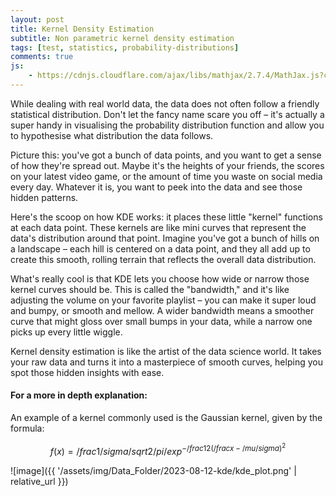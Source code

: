 ```yaml
---
layout: post
title: Kernel Density Estimation
subtitle: Non parametric kernel density estimation
tags: [test, statistics, probability-distributions]
comments: true
js:
    - https://cdnjs.cloudflare.com/ajax/libs/mathjax/2.7.4/MathJax.js?config=TeX-MML-AM_CHTML
---
```


While dealing with real world data, the data does not often follow a friendly statistical distribution. 
Don't let the fancy name scare you off – it's actually a super handy in visualising the probability distribution function 
and allow you to hypothesise what distribution the data follows.

Picture this: you've got a bunch of data points, and you want to get a sense of how they're spread out. 
Maybe it's the heights of your friends, the scores on your latest video game, or the amount of time you waste on social 
media every day. Whatever it is, you want to peek into the data and see those hidden patterns.

Here's the scoop on how KDE works: it places these little "kernel" functions at each data point. These kernels are like 
mini curves that represent the data's distribution around that point. Imagine you've got a bunch of hills on a landscape
– each hill is centered on a data point, and they all add up to create this smooth, rolling terrain that reflects the 
overall data distribution. 

What's really cool is that KDE lets you choose how wide or narrow those kernel curves should be. This is called the 
"bandwidth," and it's like adjusting the volume on your favorite playlist – you can make it super loud and bumpy, or 
smooth and mellow. A wider bandwidth means a smoother curve that might gloss over small bumps in your data, while a 
narrow one picks up every little wiggle.

Kernel density estimation is like the artist of the data science world. It takes your raw data and turns it into a 
masterpiece of smooth curves, helping you spot those hidden insights with ease. 


#### For a more in depth explanation:

An example of a kernel commonly used is the Gaussian kernel, given by the formula:

$$
f(x) = /frac{1}{/sigma/sqrt{2/pi}}/exp^{-/frac{1}{2}(/frac{x-/mu}{/sigma})^2}
$$


![image]({{ '/assets/img/Data_Folder/2023-08-12-kde/kde_plot.png' | relative_url }})
